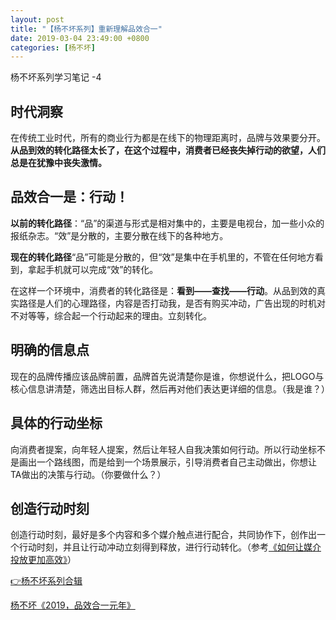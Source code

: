 ```yaml
---
layout: post
title: "【杨不坏系列】重新理解品效合一"
date: 2019-03-04 23:49:00 +0800
categories: [杨不坏]
---
```


杨不坏系列学习笔记 -4

## 时代洞察

在传统工业时代，所有的商业行为都是在线下的物理距离时，品牌与效果要分开。**从品到效的转化路径太长了，在这个过程中，消费者已经丧失掉行动的欲望，人们总是在犹豫中丧失激情。**

## 品效合一是：行动！

**以前的转化路径**：“品”的渠道与形式是相对集中的，主要是电视台，加一些小众的报纸杂志。“效”是分散的，主要分散在线下的各种地方。

**现在的转化路径**“品”可能是分散的，但“效”是集中在手机里的，不管在任何地方看到，拿起手机就可以完成“效”的转化。

在这样一个环境中，消费者的转化路径是：**看到——查找——行动**。从品到效的真实路径是人们的心理路径，内容是否打动我，是否有购买冲动，广告出现的时机对不对等等，综合起一个行动起来的理由。立刻转化。

## 明确的信息点

现在的品牌传播应该品牌前置，品牌首先说清楚你是谁，你想说什么，把LOGO与核心信息讲清楚，筛选出目标人群，然后再对他们表达更详细的信息。（我是谁？）

## 具体的行动坐标

向消费者提案，向年轻人提案，然后让年轻人自我决策如何行动。所以行动坐标不是画出一个路线图，而是给到一个场景展示，引导消费者自己主动做出，你想让TA做出的决策与行动。（你要做什么？）

## 创造行动时刻

创造行动时刻，最好是多个内容和多个媒介触点进行配合，共同协作下，创作出一个行动时刻，并且让行动冲动立刻得到释放，进行行动转化。（参考[《如何让媒介投放更加高效》](./media.html)）

[👉杨不坏系列合辑](./ybh.html)

[杨不坏《2019，品效合一元年》](https://mp.weixin.qq.com/s/hEY09fJa_Q0pqPWAMEWsJw)
